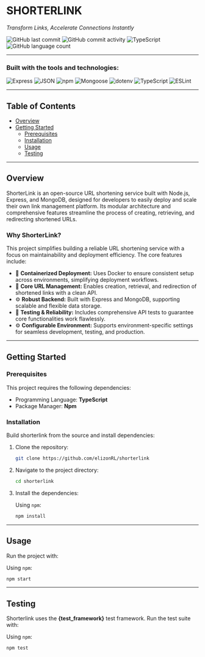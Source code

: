 
# SHORTERLINK

*Transform Links, Accelerate Connections Instantly*

![GitHub last commit](https://img.shields.io/github/last-commit/elizonRL/shorterlink)
![GitHub commit activity](https://img.shields.io/github/commit-activity/m/elizonRL/shorterlink)
![TypeScript](https://img.shields.io/badge/typescript-100%25-blue)
![GitHub language count](https://img.shields.io/github/languages/count/elizonRL/shorterlink)

---

### Built with the tools and technologies:

![Express](https://img.shields.io/badge/Express.js-000000?style=for-the-badge&logo=express&logoColor=white)
![JSON](https://img.shields.io/badge/JSON-5E5E5E?style=for-the-badge&logo=json&logoColor=white)
![npm](https://img.shields.io/badge/npm-CB3837?style=for-the-badge&logo=npm&logoColor=white)
![Mongoose](https://img.shields.io/badge/Mongoose-880000?style=for-the-badge&logo=mongoose&logoColor=white)
![dotenv](https://img.shields.io/badge/.ENV-ECD53F?style=for-the-badge&logo=dotenv&logoColor=black)
![TypeScript](https://img.shields.io/badge/TypeScript-3178C6?style=for-the-badge&logo=typescript&logoColor=white)
![ESLint](https://img.shields.io/badge/ESLint-4B32C3?style=for-the-badge&logo=eslint&logoColor=white)


-----

## Table of Contents

  - [Overview](https://www.google.com/search?q=%23overview)
  - [Getting Started](https://www.google.com/search?q=%23getting-started)
      - [Prerequisites](https://www.google.com/search?q=%23prerequisites)
      - [Installation](https://www.google.com/search?q=%23installation)
      - [Usage](https://www.google.com/search?q=%23usage)
      - [Testing](https://www.google.com/search?q=%23testing)

-----

## Overview

ShorterLink is an open-source URL shortening service built with Node.js, Express, and MongoDB, designed for developers to easily deploy and scale their own link management platform. Its modular architecture and comprehensive features streamline the process of creating, retrieving, and redirecting shortened URLs.

### Why ShorterLink?

This project simplifies building a reliable URL shortening service with a focus on maintainability and deployment efficiency. The core features include:

  - 🚀 **Containerized Deployment:** Uses Docker to ensure consistent setup across environments, simplifying deployment workflows.
  - 🔗 **Core URL Management:** Enables creation, retrieval, and redirection of shortened links with a clean API.
  - ⚙️ **Robust Backend:** Built with Express and MongoDB, supporting scalable and flexible data storage.
  - 🧪 **Testing & Reliability:** Includes comprehensive API tests to guarantee core functionalities work flawlessly.
  - ⚙️ **Configurable Environment:** Supports environment-specific settings for seamless development, testing, and production.

-----

## Getting Started

### Prerequisites

This project requires the following dependencies:

  - Programming Language: **TypeScript**
  - Package Manager: **Npm**

### Installation

Build shorterlink from the source and install dependencies:

1.  Clone the repository:

    ```sh
    git clone https://github.com/elizonRL/shorterlink
    ```

2.  Navigate to the project directory:

    ```sh
    cd shorterlink
    ```

3.  Install the dependencies:

    Using `npm`:

    ```sh
    npm install
    ```

-----

## Usage

Run the project with:

Using `npm`:

```sh
npm start
```

-----

## Testing

Shorterlink uses the **{test\_framework}** test framework. Run the test suite with:

Using `npm`:

```sh
npm test
```
